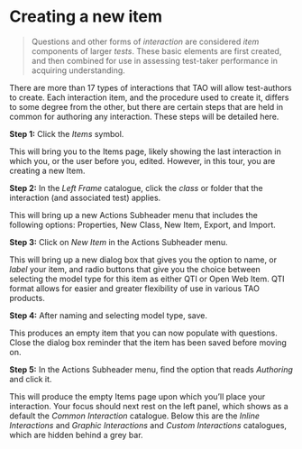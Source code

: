 # Creating a new item

>Questions and other forms of *interaction* are considered *item* components of larger *tests*. These basic elements are first created, and then combined for use in assessing test-taker performance in acquiring understanding.

There are more than 17 types of interactions that TAO will allow test-authors to create. Each interaction item, and the procedure used to create it, differs to some degree from the other, but there are certain steps that are held in common for authoring any interaction. These steps will be detailed here. 

**Step 1:** Click the *Items* symbol.

This will bring you to the Items page, likely showing the last interaction in which you, or the user before you, edited. However, in this tour, you are creating a new Item.


**Step 2:** In the *Left Frame* catalogue, click the *class* or folder that the interaction (and associated test) applies. 

This will bring up a new Actions Subheader menu that includes the following options: Properties, New Class, New Item, Export, and Import.


**Step 3:** Click on *New Item* in the Actions Subheader menu.

This will bring up a new dialog box that gives you the option to name, or *label* your item, and radio buttons that give you the choice between selecting the model type for this item as either QTI or Open Web Item. QTI format allows for easier and greater flexibility of use in various TAO products.


**Step 4:** After naming and selecting model type, save.

This produces an empty item that you can now populate with questions. Close the dialog box reminder that the item has been saved before moving on.


**Step 5:** In the Actions Subheader menu, find the option that reads *Authoring* and click it.

This will produce the empty Items page upon which you’ll place your interaction. Your focus should next rest on the left panel, which shows as a default the *Common Interaction* catalogue. Below this are the *Inline Interactions* and *Graphic Interactions* and *Custom Interactions* catalogues, which are hidden behind a grey bar. 
